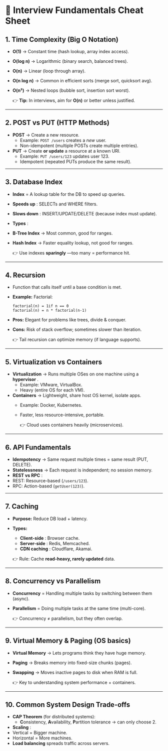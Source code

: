 # 📌 Interview Fundamentals Cheat Sheet

## 1. **Time Complexity (Big O Notation)**

* **O(1)** → Constant time (hash lookup, array index access).
* **O(log n)** → Logarithmic (binary search, balanced trees).
* **O(n)** → Linear (loop through array).
* **O(n log n)** → Common in efficient sorts (merge sort, quicksort avg).
* **O(n²)** → Nested loops (bubble sort, insertion sort worst).

  👉 **Tip:** In interviews, aim for **O(n)** or better unless justified.

---

## 2. **POST vs PUT (HTTP Methods)**

* **POST** → Create a new resource.
  * Example: `POST /users` creates a *new* user.
  * Non-idempotent (multiple POSTs create multiple entries).
* **PUT** → Create **or update** a resource at a known URI.
  * Example: `PUT /users/123` updates user 123.
  * Idempotent (repeated PUTs produce the same result).

---

## 3. **Database Index**

* **Index** = A lookup table for the DB to speed up queries.
* **Speeds up** : SELECTs and WHERE filters.
* **Slows down** : INSERT/UPDATE/DELETE (because index must update).
* **Types** :
* **B-Tree Index** → Most common, good for ranges.
* **Hash Index** → Faster equality lookup, not good for ranges.

  👉 Use indexes  **sparingly** —too many = performance hit.

---

## 4. **Recursion**

* Function that calls itself until a base condition is met.
* **Example:** Factorial:

  <pre class="overflow-visible!" data-start="1716" data-end="1790"><div class="contain-inline-size rounded-2xl relative bg-token-sidebar-surface-primary"><div class="sticky top-9"><div class="absolute end-0 bottom-0 flex h-9 items-center pe-2"><div class="bg-token-bg-elevated-secondary text-token-text-secondary flex items-center gap-4 rounded-sm px-2 font-sans text-xs"></div></div></div><div class="overflow-y-auto p-4" dir="ltr"><code class="whitespace-pre!"><span><span>factorial</span><span>(n) = </span><span>1</span><span></span><span>if</span><span> n == </span><span>0</span><span>
  </span><span>factorial</span><span>(n) = n * </span><span>factorial</span><span>(n</span><span>-1</span><span>)
  </span></span></code></div></div></pre>
* **Pros:** Elegant for problems like trees, divide & conquer.
* **Cons:** Risk of stack overflow; sometimes slower than iteration.

  👉 Tail recursion can optimize memory (if language supports).

---

## 5. **Virtualization vs Containers**

* **Virtualization** → Runs multiple OSes on one machine using a  **hypervisor** .
  * Example: VMware, VirtualBox.
  * Heavy (entire OS for each VM).
* **Containers** → Lightweight, share host OS kernel, isolate apps.
  * Example: Docker, Kubernetes.
  * Faster, less resource-intensive, portable.

    👉 Cloud uses containers heavily (microservices).

---

## 6. **API Fundamentals**

* **Idempotency** → Same request multiple times = same result (PUT, DELETE).
* **Statelessness** → Each request is independent; no session memory.
* **REST vs RPC** :
* REST: Resource-based (`/users/123`).
* RPC: Action-based (`getUser(123)`).

---

## 7. **Caching**

* **Purpose:** Reduce DB load + latency.
* **Types:**

  * **Client-side** : Browser cache.
  * **Server-side** : Redis, Memcached.
  * **CDN caching** : Cloudflare, Akamai.

  👉 Rule: Cache **read-heavy, rarely updated** data.

---

## 8. **Concurrency vs Parallelism**

* **Concurrency** = Handling multiple tasks by switching between them (async).
* **Parallelism** = Doing multiple tasks at the same time (multi-core).

  👉 Concurrency ≠ parallelism, but they often overlap.

---

## 9. **Virtual Memory & Paging (OS basics)**

* **Virtual Memory** → Lets programs think they have huge memory.
* **Paging** → Breaks memory into fixed-size chunks (pages).
* **Swapping** → Moves inactive pages to disk when RAM is full.

  👉 Key to understanding system performance + containers.

---

## 10. **Common System Design Trade-offs**

* **CAP Theorem** (for distributed systems):
  * **C**onsistency, **A**vailability, **P**artition tolerance → can only choose 2.
* **Scaling** :
* Vertical = Bigger machine.
* Horizontal = More machines.
* **Load balancing** spreads traffic across servers.
